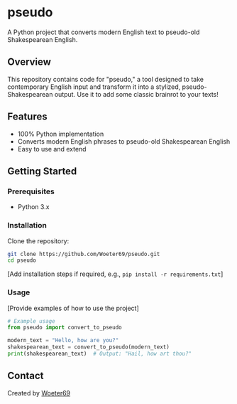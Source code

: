 # pseudo

A Python project that converts modern English text to pseudo-old Shakespearean English.

## Overview

This repository contains code for "pseudo," a tool designed to take contemporary English input and transform it into a stylized, pseudo-Shakespearean output. Use it to add some classic brainrot to your texts!

## Features

- 100% Python implementation
- Converts modern English phrases to pseudo-old Shakespearean English
- Easy to use and extend

## Getting Started

### Prerequisites

- Python 3.x

### Installation

Clone the repository:

```bash
git clone https://github.com/Woeter69/pseudo.git
cd pseudo
```

[Add installation steps if required, e.g., `pip install -r requirements.txt`]

### Usage

[Provide examples of how to use the project]

```python
# Example usage
from pseudo import convert_to_pseudo

modern_text = "Hello, how are you?"
shakespearean_text = convert_to_pseudo(modern_text)
print(shakespearean_text)  # Output: "Hail, how art thou?"
```

## Contact

Created by [Woeter69](https://github.com/Woeter69)
